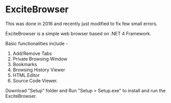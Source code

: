 # ExciteBrowser

This was done in 2016 and recently just modified to fix few small errors.

ExciteBrowser is a simple web browser based on .NET 4 Framework.

Basic functionalities include -
1. Add/Remove Tabs
2. Private Browsing Window
3. Bookmarks
4. Browsing History Viewer
5. HTML Editor
6. Source Code Viewer.

Download "Setup" folder and Run "Setup > Setup.exe" to install and run the ExciteBrowser.
